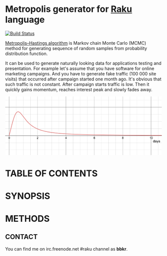 # Metropolis generator for [Raku](https://www.raku.org) language

[![Build Status](https://travis-ci.org/bbkr/Metropolis.svg?branch=master)](https://travis-ci.org/bbkr/Metropolis)

[Metropolis–Hastings algorithm](https://en.wikipedia.org/wiki/Metropolis–Hastings_algorithm) is Markov chain Monte Carlo (MCMC) method for generating sequence of random samples from probability distribution function.

It can be used to generate naturally looking data for applications testing and presentation. For example let's assume that you have software for online marketing campaigns. And you have to generate fake traffic (100 000 site visits) that occurred after campaign started one month ago. It's obvious that such traffic is not constant. After campaign starts traffic is low. Then it quickly gains momentum, reaches interest peak and slowly fades away.

![Campaign traffic](/images/1.png)




# TABLE OF CONTENTS


# SYNOPSIS

# METHODS

## CONTACT

You can find me on irc.freenode.net #raku channel as **bbkr**.
